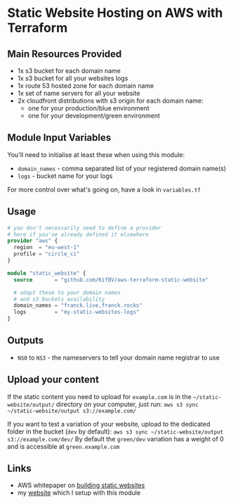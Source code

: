 Static Website Hosting on AWS with Terraform
===========

Main Resources Provided
------------------

- 1x s3 bucket for each domain name
- 1x s3 bucket for all your websites logs
- 1x route 53 hosted zone for each domain name
- 1x set of name servers for all your website
- 2x cloudfront distributions with s3 origin for each domain name:
    - one for your production/blue environment
    - one for your development/green environment 

Module Input Variables
----------------------

You'll need to initialise at least these when using this module:
- `domain_names` - comma separated list of your registered domain name(s)
- `logs`        - bucket name for your logs

For more control over what's going on, have a look in `variables.tf`

Usage
-----

```tf
# you don't necessarily need to define a provider
# here if you've already defined it elsewhere
provider "aws" {
  region  = "eu-west-1"
  profile = "circle_ci"
}

module "static_website" {
  source       = "github.com/KifBV/aws-terraform-static-website"

  # adapt these to your domain names
  # and s3 buckets availability
  domain_names = "franck.live,franck.rocks"
  logs         = "my-static-websites-logs"
}
```

Outputs
-------

 - `NS0` to `NS3` - the nameservers to tell your domain name registrar to use

Upload your content
-------------------

If the static content you need to upload for `example.com` is in the `~/static-website/output/` directory on your computer, just run:
`aws s3 sync ~/static-website/output s3://example.com/`

If you want to test a variation of your website, upload to the dedicated folder in the bucket (`dev` by default):
`aws s3 sync ~/static-website/output s3://example.com/dev/`
By default the `green/dev` variation has a weight of 0 and is accessible at `green.example.com`

Links
-----

- AWS whitepaper on [building static websites](https://d0.awsstatic.com/whitepapers/Building%20Static%20Websites%20on%20AWS.pdf)
- my [website](http://franck.live) which I setup with this module
